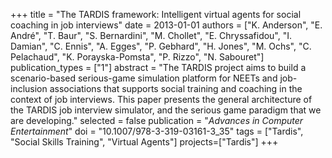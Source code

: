 +++
title = "The TARDIS framework: Intelligent virtual agents for social coaching in job interviews"
date = 2013-01-01
authors = ["K. Anderson", "E. André", "T. Baur", "S. Bernardini", "M. Chollet", "E. Chryssafidou", "I. Damian", "C. Ennis", "A. Egges", "P. Gebhard", "H. Jones", "M. Ochs", "C. Pelachaud", "K. Porayska-Pomsta", "P. Rizzo", "N. Sabouret"]
publication_types = ["1"]
abstract = "The TARDIS project aims to build a scenario-based serious-game simulation platform for NEETs and job-inclusion associations that supports social training and coaching in the context of job interviews. This paper presents the general architecture of the TARDIS job interview simulator, and the serious game paradigm that we are developing."
selected = false
publication = "*Advances in Computer Entertainment*"
doi = "10.1007/978-3-319-03161-3_35"
tags = ["Tardis", "Social Skills Training", "Virtual Agents"]
projects=["Tardis"]
+++
